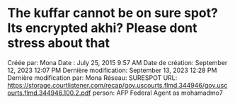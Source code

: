 # The kuffar cannot be on sure spot? Its encrypted akhi? Please dont stress about that

Créée par: Mona
Date : July 25, 2015 9:57 AM
Date de création: September 12, 2023 12:07 PM
Dernière modification: September 13, 2023 12:28 PM
Dernière modification par: Mona
Réseau: SURESPOT
URL: https://storage.courtlistener.com/recap/gov.uscourts.flmd.344946/gov.uscourts.flmd.344946.100.2.pdf
person: AFP Federal Agent as mohamadmo7